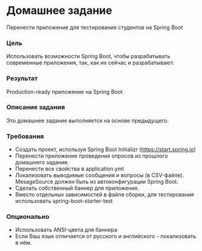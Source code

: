 # Домашнее задание
Перенести приложение для тестирования студентов на Spring Boot

### Цель
Использовать возможности Spring Boot, чтобы разрабатывать современные приложения, так, как их сейчас и разрабатывают.

### Результат 
Production-ready приложение на Spring Boot

### Описание задания
Это домашнее задание выполняется на основе предыдущего.

### Требования
* Создать проект, используя Spring Boot Initializr (https://start.spring.io)
* Перенести приложение проведения опросов из прошлого домашнего задания.
* Перенести все свойства в application.yml
* Локализовать выводимые сообщения и вопросы (в CSV-файле). MesageSource должен быть из автоконфигурации Spring Boot.
* Сделать собственный баннер для приложения.
* Вместо отдельных зависимостей в файле сборки, для тестирования использовать spring-boot-starter-test

### Опционально
* Использовать ANSI-цвета для баннера
* Если Ваш язык отличается от русского и английского - локализовать в нём.

